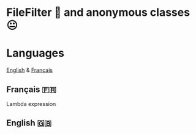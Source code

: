 # FileFilter 📁 and anonymous classes 😐

# Languages
[English](#english-)
&
[Français](#français-)



## Français 🇫🇷
Lambda expression 


## English 🇬🇧
